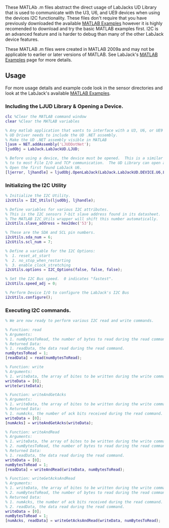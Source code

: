 These MATLAb .m files abstract the direct usage of LabJacks UD Library that is used to communicate with the U3, U6, and UE9 devices when using the devices I2C functionality.  These files don't require that you have previously downloaded the available [MATLAB Examples](https://labjack.com/support/software/examples/ud/matlab) however it is highly recomended to download and try the basic MATLAB examples first.  I2C is an advanced feature and is harder to debug than many of the other LabJack device features.

These MATLAB .m files were created in MATLAB 2009a and may not be applicable to earlier or later versions of MATLAB.  See LabJack's [MATLAB Examples](https://labjack.com/support/software/examples/ud/matlab) page for more details.

## Usage
For more usage details and example code look in the sensor directories and look at the LabJack's available [MATLAB Examples](https://labjack.com/support/software/examples/ud/matlab).

### Including the LJUD Library & Opening a Device.
```matlab
clc %Clear the MATLAB command window
clear %Clear the MATLAB variables

% Any matlab application that wants to interface with a U3, U6, or UE9 and the
% UD Driver needs to include the UD .NET assembly.
% Make the UD .NET assembly visible in MATLAB
ljasm = NET.addAssembly('LJUDDotNet');
ljudObj = LabJack.LabJackUD.LJUD;

% Before using a device, the device must be opened.  This is a similar concept
% to to most File I/O and TCP communication.  The UD Library can open a U3, U6, or UE9.
% Open the first found LabJack U6.
[ljerror, ljhandle] = ljudObj.OpenLabJack(LabJack.LabJackUD.DEVICE.U6,LabJack.LabJackUD.CONNECTION.USB,'0',true,0);
```

### Initializing the I2C Utility
```matlab
% Initialize the I2C Utility.
i2cUtils = I2C_Utils(ljudObj, ljhandle);

% Define variables for various I2C attributes.
% This is the I2C sensors 7-bit slave address found in its datasheet.
% The MATLAB I2C_Utils wrapper will shift this number automatically.
i2cUtils.slave_address = hex2dec('53');

% These are the SDA and SCL pin numbers.
i2cUtils.sda_num = 6;
i2cUtils.scl_num = 7;

% Define a variable for the I2C Options:
%  1. reset_at_start
%  2. no_stop_when_restarting
%  3. enable_clock_stretching
i2cUtils.options = I2C_Options(false, false, false);

% Set the I2C Bus speed.  0 indicates "fastest".
i2cUtils.speed_adj = 0;

% Perform Device I/O to configure the LabJack's I2C Bus
i2cUtils.configure();
```

### Executing I2C commands.
```matlab
% We are now ready to perform various I2C read and write commands.

% Function: read
% Arguments:
% 1. numBytesToRead, the number of bytes to read during the read command.
% Returned Data:
% 1. readData, the data read during the read command.
numBytesToRead = 1;
[readData] = read(numBytesToRead);

% Function: write
% Arguments:
% 1. writeData, the array of bites to be written during the write command.
writeData = [0];
write(writeData);

% Function: writeAndGetAcks
% Arguments:
% 1. writeData, the array of bites to be written during the write command.
% Returned Data:
% 1. numAcks, the number of ack bits received during the read command.
writeData = [0];
[numAcks] = writeAndGetAcks(writeData);

% Function: writeAndRead
% Arguments:
% 1. writeData, the array of bites to be written during the write command.
% 2. numBytesToRead, the number of bytes to read during the read command.
% Returned Data:
% 1. readData, the data read during the read command.
writeData = [0];
numBytesToRead = 1;
[readData] = writeAndRead(writeData, numBytesToRead);

% Function: writeGetAcksAndRead
% Arguments:
% 1. writeData, the array of bites to be written during the write command.
% 2. numBytesToRead, the number of bytes to read during the read command.
% Returned Data:
% 1. numAcks, the number of ack bits received during the read command.
% 2. readData, the data read during the read command.
writeData = [0];
numBytesToRead = 1;
[numAcks, readData] = writeGetAcksAndRead(writeData, numBytesToRead);
```